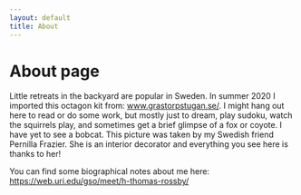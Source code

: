 ```yaml
---
layout: default
title: About
---
```

# About page

Little retreats in the backyard are popular in Sweden. In summer 2020 I imported this octagon kit from: www.grastorpstugan.se/. I might hang out here to read or do some work, but mostly just to dream, play sudoku, watch the squirrels play, and sometimes get a brief glimpse of a fox or coyote. I have yet to see a bobcat. This picture was taken by my Swedish friend Pernilla Frazier. She is an interior decorator and everything you see here is thanks to her!  

You can find some biographical notes about me here: https://web.uri.edu/gso/meet/h-thomas-rossby/

